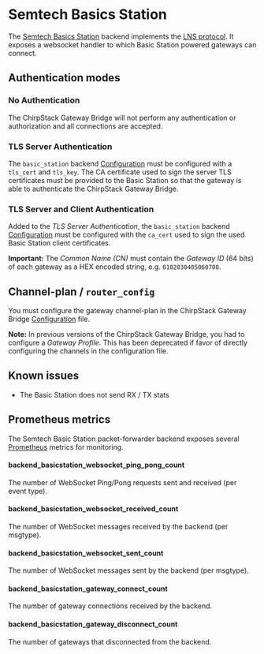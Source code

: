 # Semtech Basics Station

The [Semtech Basics Station](https://doc.sm.tc/station/) backend implements
the [LNS protocol](https://doc.sm.tc/station/tcproto.html). It exposes a
websocket handler to which Basic Station powered gateways can connect.

## Authentication modes

### No Authentication

The ChirpStack Gateway Bridge will not perform any authentication or authorization
and all connections are accepted.

### TLS Server Authentication

The `basic_station` backend [Configuration](../configuration.md) must
be configured with a `tls_cert` and `tls_key`. The CA certificate used to sign
the server TLS certificates must be provided to the Basic Station so that the
gateway is able to authenticate the ChirpStack Gateway Bridge.

### TLS Server and Client Authentication

Added to the _TLS Server Authentication_, the `basic_station` backend [Configuration](../configuration.md)
must be configured with the `ca_cert` used to sign the used Basic Station
client certificates.

**Important:** The _Common Name (CN)_ must contain the _Gateway ID_ (64 bits)
of each gateway as a HEX encoded string, e.g. `0102030405060708`. 

## Channel-plan / `router_config`

You must configure the gateway channel-plan in the ChirpStack Gateway Bridge
[Configuration](../configuration.md) file.

**Note:** In previous versions of the ChirpStack Gateway Bridge, you had to configure
a _Gateway Profile_. This has been deprecated if favor of directly configuring
the channels in the configuration file.

## Known issues

* The Basic Station does not send RX / TX stats

## Prometheus metrics

The Semtech Basic Station packet-forwarder backend exposes several [Prometheus](https://prometheus.io/)
metrics for monitoring.

#### backend_basicstation_websocket_ping_pong_count

The number of WebSocket Ping/Pong requests sent and received (per event type).

#### backend_basicstation_websocket_received_count

The number of WebSocket messages received by the backend (per msgtype).

#### backend_basicstation_websocket_sent_count

The number of WebSocket messages sent by the backend (per msgtype).

#### backend_basicstation_gateway_connect_count

The number of gateway connections received by the backend.

#### backend_basicstation_gateway_disconnect_count

The number of gateways that disconnected from the backend.
